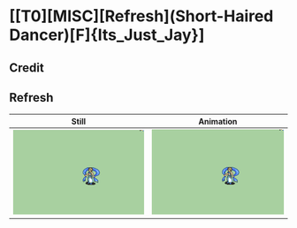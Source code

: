 # [\[T0\]\[MISC\]\[Refresh\]\(Short-Haired Dancer\)\[F\]{Its_Just_Jay}]

## Credit


	
## Refresh

| Still | Animation |
| :---: | :-------: |
| ![Refresh still](./Refresh_000.png) | ![Refresh animation](./Refresh.gif) |
